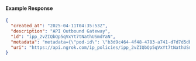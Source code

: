 <!-- Code generated for API Clients. DO NOT EDIT. -->
#### Example Response
```json
{
  "created_at": "2025-04-11T04:35:53Z",
  "description": "API Outbound Gateway",
  "id": "ipp_2vZIQbQp5qVxYt7tNathUSmdYaN",
  "metadata": "metadata={\"pod-id\": \"b3d9c464-4f48-4783-a741-d7d7d5db310f\"}",
  "uri": "https://api.ngrok.com/ip_policies/ipp_2vZIQbQp5qVxYt7tNathUSmdYaN"
}
